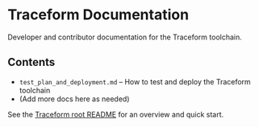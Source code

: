 # Traceform Documentation

Developer and contributor documentation for the Traceform toolchain.

## Contents

- `test_plan_and_deployment.md` – How to test and deploy the Traceform toolchain
- (Add more docs here as needed)

See the [Traceform root README](../README.md) for an overview and quick start.
